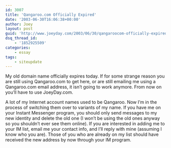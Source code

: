```yaml
---
id: 3007
title: 'Qangaroo.com Officially Expired'
date: '2003-06-30T16:06:38+00:00'
author: Joey
layout: post
guid: 'http://www.joeyday.com/2003/06/30/qangaroocom-officially-expired'
dsq_thread_id:
    - '1852925509'
categories:
    - essay
tags:
    - siteupdate
---
```


My old domain name officially expires today. If for some strange reason you are still using Qangaroo.com to get here, or are still emailing me using a Qangaroo.com email address, it isn’t going to work anymore. From now on you’ll have to use JoeyDay.com.

A lot of my Internet account names used to be Qangaroo. Now I’m in the process of switching them over to variants of my name. If you have me on your Instant Messenger program, you should only send messages to my new identity and delete the old one (I won’t be using the old ones anyway so you shouldn’t ever see them online). If you are interested in adding me to your IM list, email me your contact info, and I’ll reply with mine (assuming I know who you are). Those of you who are already on my list should have received the new address by now through your IM program.